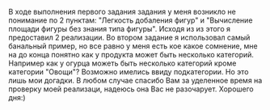 В ходе выполнения первого задания задания у меня возникло не понимание по 2 пунктам: "Легкость добаления фигур" и "Вычисление площади фигуры без знания типа фигуры".
Исходя из из этого я предоставил 2 реализации.
Во втором задание я использовал самый банальный пример, но все равно у меня есть кое какое сомнение, мне на до конца понятно как у продукта может быть несколько категорий. Например как у огурца можеть быть несколько категорий кроме категории "Овощи"? Возможно имелись ввиду подкатегории. Но это лишь мои догадки.
В любом случае спасибо Вам за уделенное время на проверку моей реализаци, надеюсь она Вас не разочарует. Хорошего дня:)   
